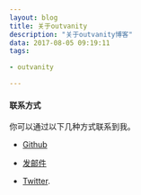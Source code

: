 ```yaml
---
layout: blog
title: 关于outvanity
description: "关于outvanity博客"
data: 2017-08-05 09:19:11
tags: 

- outvanity

---
```



#### 联系方式
	

你可以通过以下几种方式联系到我。

* [Github](https://github.com/outvanity)

* [发邮件](mailto:z909920082@gmail.com)

* [Twitter](https://twitter.com/outvanity).
